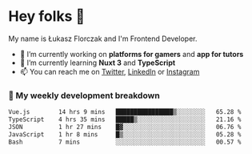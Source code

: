 # Hey folks 👋

My name is Łukasz Florczak and I'm Frontend Developer. 

- 🔭 I’m currently working on **platforms for gamers** and **app for tutors**
- 🌱 I’m currently learning **Nuxt 3** and **TypeScript**
- 📫 You can reach me on [Twitter](https://twitter.com/lukaszflorczak), [LinkedIn](https://pl.linkedin.com/in/lukasz-florczak) or [Instagram](https://instagram.com/lukaszflorczak)


### 🧮 My weekly development breakdown

<!--START_SECTION:waka-->

```txt
Vue.js        14 hrs 9 mins   ████████████████▒░░░░░░░░   65.28 %
TypeScript    4 hrs 35 mins   █████▒░░░░░░░░░░░░░░░░░░░   21.16 %
JSON          1 hr 27 mins    █▓░░░░░░░░░░░░░░░░░░░░░░░   06.76 %
JavaScript    1 hr 8 mins     █▒░░░░░░░░░░░░░░░░░░░░░░░   05.28 %
Bash          7 mins          ░░░░░░░░░░░░░░░░░░░░░░░░░   00.57 %
```

<!--END_SECTION:waka-->

<!--
**lukaszflorczak/lukaszflorczak** is a ✨ _special_ ✨ repository because its `README.md` (this file) appears on your GitHub profile.

Here are some ideas to get you started:

- 🔭 I’m currently working on ...
- 🌱 I’m currently learning ...
- 👯 I’m looking to collaborate on ...
- 🤔 I’m looking for help with ...
- 💬 Ask me about ...
- 📫 How to reach me: ...
- 😄 Pronouns: ...
- ⚡ Fun fact: ...
-->
